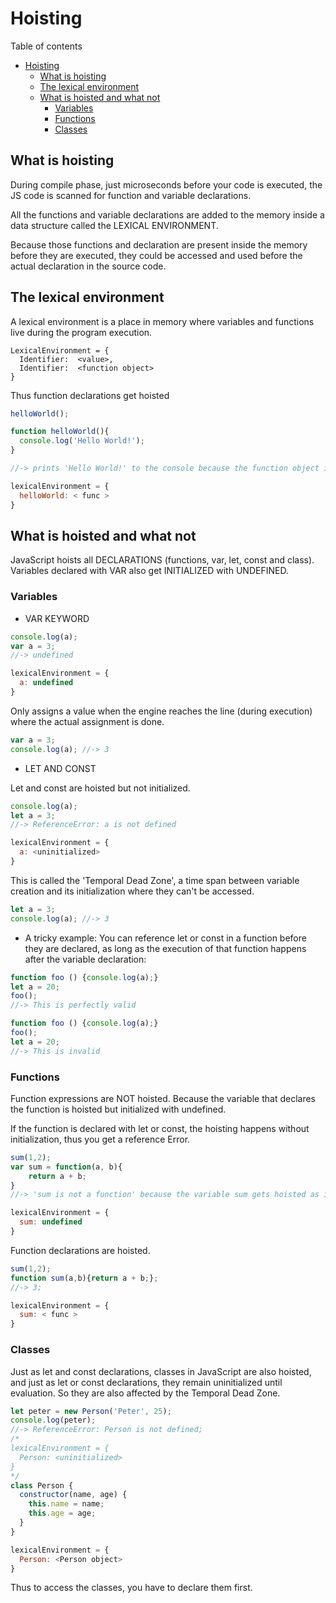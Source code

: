 # Hoisting
Table of contents
- [Hoisting](#hoisting)
  - [What is hoisting](#what-is-hoisting)
  - [The lexical environment](#the-lexical-environment)
  - [What is hoisted and what not](#what-is-hoisted-and-what-not)
    - [Variables](#variables)
    - [Functions](#functions)
    - [Classes](#classes)

## What is hoisting
During compile phase, just microseconds before your code is executed, the JS code is scanned for function and variable declarations.

All the functions and variable declarations are added to the memory inside a data structure called the LEXICAL ENVIRONMENT.

Because those functions and declaration are present inside the memory before they are executed, they could be accessed and used before the actual declaration in the source code.

## The lexical environment
A lexical environment is a place in memory where variables and functions live during the program execution.
```
LexicalEnvironment = {
  Identifier:  <value>,
  Identifier:  <function object>
}
```
Thus function declarations get hoisted
```js
helloWorld();

function helloWorld(){
  console.log('Hello World!');
}

//-> prints 'Hello World!' to the console because the function object is added to the lexical environment during the compilation phase and thus available as a reference in the memory as:

lexicalEnvironment = {
  helloWorld: < func >
}
```

## What is hoisted and what not
JavaScript hoists all DECLARATIONS (functions, var, let, const and class). Variables declared with VAR also get INITIALIZED with UNDEFINED. 

### Variables
- VAR KEYWORD
```js
console.log(a);
var a = 3;
//-> undefined

lexicalEnvironment = {
  a: undefined
}
```
Only assigns a value when the engine reaches the line (during execution) where the actual assignment is done.
```js
var a = 3;
console.log(a);	//-> 3
```

- LET AND CONST

Let and const are hoisted but not initialized. 
```js
console.log(a);	
let a = 3;
//-> ReferenceError: a is not defined 

lexicalEnvironment = {
  a: <uninitialized>
}
```
This is called the 'Temporal Dead Zone', a time span between variable creation and its initialization where they can't be accessed.
```js
let a = 3;
console.log(a);	//-> 3
```
- A tricky example: You can reference let or const in a function before they are declared, as long as the execution of that function happens after the variable declaration:
```js
function foo () {console.log(a);}
let a = 20;
foo();  
//-> This is perfectly valid

function foo () {console.log(a);}
foo();  
let a = 20;
//-> This is invalid
```
### Functions
Function expressions are NOT hoisted. Because the variable that declares the function is hoisted but initialized with undefined. 

If the function is declared with let or const, the hoisting happens without initialization, thus you get a reference Error. 
```js
sum(1,2);
var sum = function(a, b){
	return a + b;
}
//-> 'sum is not a function' because the variable sum gets hoisted as it is initialized but without a value assigned to it. 

lexicalEnvironment = {
  sum: undefined
}
```
Function declarations are hoisted. 
```js
sum(1,2);
function sum(a,b){return a + b;};
//-> 3;

lexicalEnvironment = {
  sum: < func >
}
```

### Classes
Just as let and const declarations, classes in JavaScript are also hoisted, and just as let or const declarations, they remain uninitialized until evaluation. So they are also affected by the Temporal Dead Zone.
```js
let peter = new Person('Peter', 25); 
console.log(peter);
//-> ReferenceError: Person is not defined;
/*
lexicalEnvironment = {
  Person: <uninitialized>
}
*/
class Person {
  constructor(name, age) {
    this.name = name;
    this.age = age;
  }
}

lexicalEnvironment = {
  Person: <Person object>
}
```
Thus to access the classes, you have to declare them first.